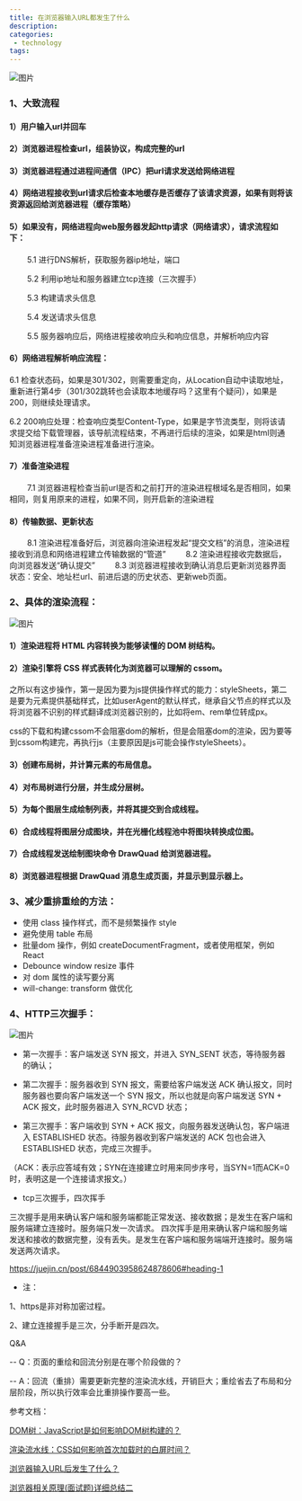 ```yaml
---
title: 在浏览器输入URL都发生了什么
description: 
categories:
 - technology
tags:
---
```





![图片]({{site.url}}/assets/images/note/broswer1.jpg) 

### 1、大致流程

#### 1）用户输入url并回车
#### 2）浏览器进程检查url，组装协议，构成完整的url
#### 3）浏览器进程通过进程间通信（IPC）把url请求发送给网络进程
#### 4）网络进程接收到url请求后检查本地缓存是否缓存了该请求资源，如果有则将该资源返回给浏览器进程（缓存策略）
#### 5）如果没有，网络进程向web服务器发起http请求（网络请求），请求流程如下：

        5.1 进行DNS解析，获取服务器ip地址，端口

        5.2 利用ip地址和服务器建立tcp连接（三次握手）

        5.3 构建请求头信息

        5.4 发送请求头信息

        5.5 服务器响应后，网络进程接收响应头和响应信息，并解析响应内容

#### 6）网络进程解析响应流程：

6.1 检查状态码，如果是301/302，则需要重定向，从Location自动中读取地址，重新进行第4步（301/302跳转也会读取本地缓存吗？这里有个疑问），如果是200，则继续处理请求。
        
6.2 200响应处理：检查响应类型Content-Type，如果是字节流类型，则将该请求提交给下载管理器，该导航流程结束，不再进行后续的渲染，如果是html则通知浏览器进程准备渲染进程准备进行渲染。
#### 7）准备渲染进程
        7.1 浏览器进程检查当前url是否和之前打开的渲染进程根域名是否相同，如果相同，则复用原来的进程，如果不同，则开启新的渲染进程
#### 8）传输数据、更新状态
        8.1 渲染进程准备好后，浏览器向渲染进程发起“提交文档”的消息，渲染进程接收到消息和网络进程建立传输数据的“管道”
        8.2 渲染进程接收完数据后，向浏览器发送“确认提交”
        8.3 浏览器进程接收到确认消息后更新浏览器界面状态：安全、地址栏url、前进后退的历史状态、更新web页面。


### 2、具体的渲染流程：

![图片]({{site.url}}/assets/images/note/broswer3.png) 

#### 1）渲染进程将 HTML 内容转换为能够读懂的 DOM 树结构。
#### 2）渲染引擎将 CSS 样式表转化为浏览器可以理解的 cssom。

之所以有这步操作，第一是因为要为js提供操作样式的能力：styleSheets，第二是要为元素提供基础样式，比如userAgent的默认样式，继承自父节点的样式以及将浏览器不识别的样式翻译成浏览器识别的，比如将em、rem单位转成px。

css的下载和构建cssom不会阻塞dom的解析，但是会阻塞dom的渲染，因为要等到cssom构建完，再执行js（主要原因是js可能会操作styleSheets）。

#### 3）创建布局树，并计算元素的布局信息。
#### 4）对布局树进行分层，并生成分层树。
#### 5）为每个图层生成绘制列表，并将其提交到合成线程。
#### 6）合成线程将图层分成图块，并在光栅化线程池中将图块转换成位图。
#### 7）合成线程发送绘制图块命令 DrawQuad 给浏览器进程。
#### 8）浏览器进程根据 DrawQuad 消息生成页面，并显示到显示器上。


### 3、减少重排重绘的方法：
- 使用 class 操作样式，而不是频繁操作 style
- 避免使用 table 布局
- 批量dom 操作，例如 createDocumentFragment，或者使用框架，例如 React
- Debounce window resize 事件
- 对 dom 属性的读写要分离
- will-change: transform 做优化


### 4、HTTP三次握手：

![图片]({{site.url}}/assets/images/note/broswer2.png) 

- 第一次握手：客户端发送 SYN 报文，并进入 SYN_SENT 状态，等待服务器的确认；

- 第二次握手：服务器收到 SYN 报文，需要给客户端发送 ACK 确认报文，同时服务器也要向客户端发送一个 SYN 报文，所以也就是向客户端发送 SYN + ACK 报文，此时服务器进入 SYN_RCVD 状态；

- 第三次握手：客户端收到 SYN + ACK 报文，向服务器发送确认包，客户端进入 ESTABLISHED 状态。待服务器收到客户端发送的 ACK 包也会进入 ESTABLISHED 状态，完成三次握手。

（ACK：表示应答域有效；SYN在连接建立时用来同步序号，当SYN=1而ACK=0时，表明这是一个连接请求报文。）


- tcp三次握手，四次挥手

三次握手是用来确认客户端和服务端都能正常发送、接收数据；是发生在客户端和服务端建立连接时。服务端只发一次请求。
四次挥手是用来确认客户端和服务端发送和接收的数据完整，没有丢失。是发生在客户端和服务端端开连接时。服务端发送两次请求。

https://juejin.cn/post/6844903958624878606#heading-1


* 注：

1、https是非对称加密过程。

2、建立连接握手是三次，分手断开是四次。




Q&A

-- Q：页面的重绘和回流分别是在哪个阶段做的？

-- A：回流（重排）需要更新完整的渲染流水线，开销巨大；重绘省去了布局和分层阶段，所以执行效率会比重排操作要高一些。



参考文档：

[DOM树：JavaScript是如何影响DOM树构建的？](https://time.geekbang.org/column/article/140140)

[渲染流水线：CSS如何影响首次加载时的白屏时间？](https://time.geekbang.org/column/article/140703)

[浏览器输入URL后发生了什么？](https://juejin.cn/post/6871947938701475847)

[浏览器相关原理(面试题)详细总结二](https://juejin.cn/post/6844903969693646862)

